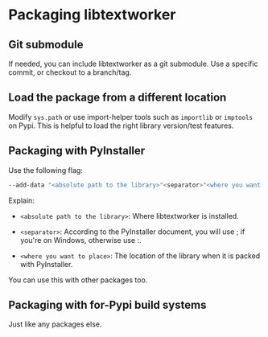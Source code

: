 # Packaging libtextworker

## Git submodule

If needed, you can include libtextworker as a git submodule. Use a specific commit, or checkout to a branch/tag.

## Load the package from a different location

Modify ```sys.path``` or use import-helper tools such as ```importlib``` or ```imptools``` on Pypi. This is helpful to load the right library version/test features.

## Packaging with PyInstaller

Use the following flag:
```bash
--add-data "<absolute path to the library>"<separator>"<where you want to place>"
```

Explain:

* ```<absolute path to the library>```: Where libtextworker is installed.

* ```<separator>```: According to the PyInstaller document, you will use ; if you're on Windows, otherwise use :.

* ```<where you want to place>```: The location of the library when it is packed with PyInstaller.

You can use this with other packages too.

## Packaging with for-Pypi build systems

Just like any packages else.